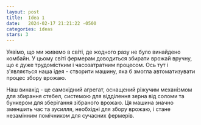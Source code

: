 ```yaml
---
layout: post
title:  Idea 1
date:   2024-02-17 21:21:22 -0500
categories: ideas
stars: 3
---
```


Уявімо, що ми живемо в світі, де жодного разу не було винайдено комбайн. У цьому світі фермерам доводиться збирати врожай вручну, що є дуже трудомістким і часозатратним процесом. Ось тут і з'являється наша ідея - створити машину, яка б змогла автоматизувати процес збору врожаю.

Наш винахід - це самохідний агрегат, оснащений ріжучим механізмом для збирання стебел, системою для відділення зерна від соломи та бункером для зберігання зібраного врожаю. Ця машина значно зменшить час та зусилля, необхідні для збору врожаю, і стане незамінним помічником для сучасних фермерів.
